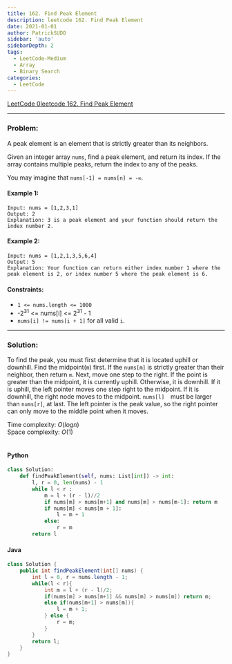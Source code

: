 ```yaml
---
title: 162. Find Peak Element
description: leetcode 162. Find Peak Element
date: 2021-01-01
author: PatrickSUDO
sidebar: 'auto'
sidebarDepth: 2
tags: 
  - LeetCode-Medium
  - Array
  - Binary Search
categories:
  - LeetCode
---
```

[LeetCode 0leetcode 162. Find Peak Element](https://leetcode.com/problems/find-peak-element/)

---
### Problem: <br/>

A peak element is an element that is strictly greater than its neighbors.

Given an integer array `nums`, find a peak element, and return its index. If the array contains multiple peaks, return the index to any of the peaks.

You may imagine that `nums[-1] = nums[n] = -∞`.


#### Example 1:
    Input: nums = [1,2,3,1]
    Output: 2
    Explanation: 3 is a peak element and your function should return the index number 2.

#### Example 2:
    Input: nums = [1,2,1,3,5,6,4]
    Output: 5
    Explanation: Your function can return either index number 1 where the peak element is 2, or index number 5 where the peak element is 6.


#### Constraints:

- `1 <= nums.length <= 1000`
- -2<sup>31</sup> <= nums[i] <= 2<sup>31</sup> - 1
- `nums[i] != nums[i + 1]` for all valid `i`.


---
### Solution: <br/>

To find the peak, you must first determine that it is located uphill or downhill. Find the midpoint(`m`) first. If the `nums[m]`  is strictly greater than their neighbor, then return `m`. Next,  move one step to the right. If the point is greater than the midpoint, it is currently uphill. Otherwise, it is downhill. If it is uphill, the left pointer moves one step right to the midpoint. If it is downhill, the right node moves to the midpoint. `nums[l]  `must be larger than `nums[r]`, at last. The left pointer is the peak value, so the right pointer can only move to the middle point when it moves.


Time complexity: $O(logn)$</br>
Space complexity: $O(1)$ 
</br>
</br>

#### Python
```python
class Solution:
    def findPeakElement(self, nums: List[int]) -> int:
        l, r = 0, len(nums) - 1
        while l < r :
            m = l + (r - l)//2
            if nums[m] > nums[m+1] and nums[m] > nums[m-1]: return m
            if nums[m] < nums[m + 1]:
                l = m + 1
            else:
                r = m 
        return l 
```

#### Java
```java
class Solution {
    public int findPeakElement(int[] nums) {
        int l = 0, r = nums.length - 1;
        while(l < r){
            int m = l + (r - l)/2;
            if(nums[m] > nums[m+1] && nums[m] > nums[m]) return m;    
            else if(nums[m+1] > nums[m]){
                l = m + 1;
            } else {
                r = m;
            }
        }
        return l;
    }
}
```

<Disqus shortname="patricksudo" />